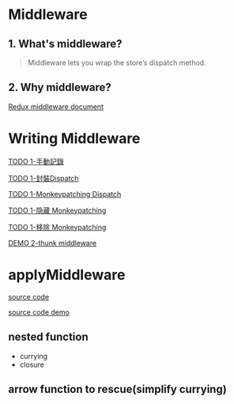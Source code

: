 # Middleware
## 1. What's middleware?
> Middleware lets you wrap the store’s dispatch method.

## 2. Why middleware?
[Redux middleware document](https://camsong.github.io/redux-in-chinese/docs/advanced/Middleware.html)

# Writing Middleware

[TODO 1-手動記錄](https://jsbin.com/taveti/1/edit)

[TODO 1-封裝Dispatch](https://jsbin.com/coqepi/edit?html,js,console,output)

[TODO 1-Monkeypatching Dispatch](https://jsbin.com/susafev/edit?js,console)

[TODO 1-隐藏 Monkeypatching](https://jsbin.com/cagako/edit?js,console)

[TODO 1-移除 Monkeypatching](https://jsbin.com/pilihu/edit?js,output)





[DEMO 2-thunk middleware](https://jsbin.com/towucac/1/edit?js,output)

# applyMiddleware

[source code](https://github.com/reactjs/redux/blob/master/src/applyMiddleware.js)

[source code demo](https://jsbin.com/sahomehefu/edit?js,output)

## nested function
  - currying
  - closure

## arrow function to rescue(simplify currying)
